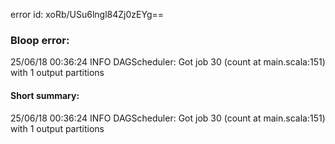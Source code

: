 error id: xoRb/USu6lngl84Zj0zEYg==
### Bloop error:

25/06/18 00:36:24 INFO DAGScheduler: Got job 30 (count at main.scala:151) with 1 output partitions
#### Short summary: 

25/06/18 00:36:24 INFO DAGScheduler: Got job 30 (count at main.scala:151) with 1 output partitions